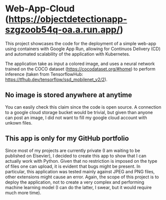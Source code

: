 # Web-App-Cloud (https://objectdetectionapp-szgzoob54q-oa.a.run.app/)
This project showcases the code for the deployment of a simple web-app using containers with Google App Run, allowing for Continuos Delivery (CD) and automated scalability of the application with Kubernetes. 

The application take as input a colored image, and uses a neural network trained on the COCO dataset (https://cocodataset.org/#home) to perform inference (taken from TensorflowHub: https://tfhub.dev/tensorflow/ssd_mobilenet_v2/2). 

## No image is stored anywhere at anytime
You can easily check this claim since the code is open source. A connection to a google cloud storage bucket would be trivial, but given than anyone can post an image, I did not want to fill my google cloud account with unkown files.

## This app is only for my GitHub portfolio  
Since most of my projects are currently private (I am waiting to be published on Elsevier), I decided to create this app to show that I can actually work with Python. Given that no restriction is imposed on the type of files one can upload, it is evident that bugs might be present. In particular, this application was tested mainly against JPEG and PNG files, other extensions might cause an error. Again, the scope of this project is to deploy the application, not to create a very complex and performing machine learning model (I can do the latter, I swear, but it would require much more time).
